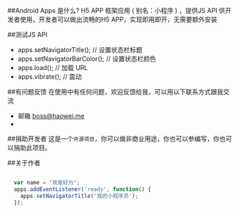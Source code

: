 ##Android Apps 是什么?
H5 APP 框架应用 ( 别名：小程序 ) ，提供JS API 供开发者使用，开发者可以做出流畅的H5 APP，实现即用即开，无需要额外安装


##测试JS API
* apps.setNavigatorTitle(); // 设置状态栏标题
* apps.setNavigatorBarColor(); // 设置状态栏颜色
* apps.load(); // 加载 URL
* apps.vibrate(); // 震动

##有问题反馈
在使用中有任何问题，欢迎反馈给我，可以用以下联系方式跟我交流

* 邮箱 boss@haowei.me
* 

##捐助开发者
这是一个`开源项目`，你可以做非商业用途，你也可以参编写，你也可以捐助此项目。


##关于作者

```javascript

  var name = "我是好为";
  apps.addEventListener('ready', function() {
    apps.setNavigatorTitle('我的小程序员');
  });
  
  
```